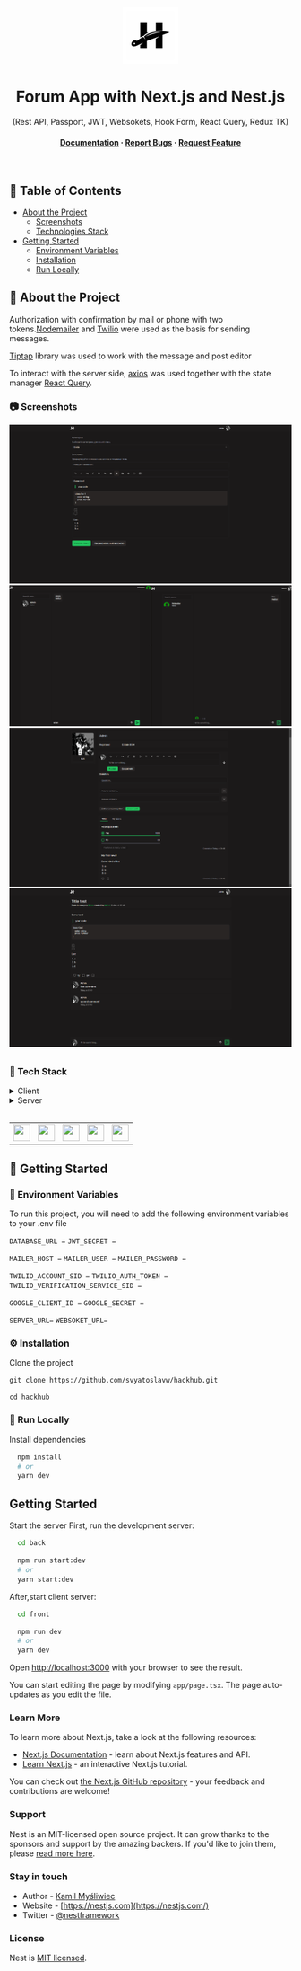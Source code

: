 <div align="center">

  <img src="https://github.com/svyatoslavw/hackhub/blob/main/screens/5.png" alt="logo" width="100" height="100" />
  
  <h1>Forum App with Next.js and Nest.js</h1>
  
  <p>
  (Rest API, Passport, JWT, Websokets, Hook Form, React Query, Redux TK)
  </p>
  
<h4>
    <a href="https://github.com/svyatoslavw/hackhub/blob/master/README.md">Documentation</a>
  <span> · </span>
    <a href="https://github.com/svyatoslavw/hackhub/issues">Report Bugs</a>
  <span> · </span>
    <a href="https://github.com/svyatoslavw/hackhub/issues">Request Feature</a>
  </h4>
</div>

<br />

<!-- Table of Contents -->

## :notebook_with_decorative_cover: Table of Contents

- [About the Project](#star2-about-the-project)
  - [Screenshots](#camera-screenshots)
  - [Technologies Stack](#space_invader-tech-stack)
- [Getting Started](#toolbox-getting-started)
  - [Environment Variables](#key-environment-variables)
  - [Installation](#gear-installation)
  - [Run Locally](#running-run-locally)

<!-- About the Project -->

## :star2: About the Project

Authorization with confirmation by mail or phone with two tokens.<a href="https://nodemailer.com/smtp/">Nodemailer</a> and <a href="https://www.twilio.com/docs/voice/sdks/javascript/get-started/">Twilio</a> were used as the basis for sending messages.

<a href="https://tiptap.dev/docs/editor/getting-started/overview">Tiptap</a> library was used to work with the message and post editor

To interact with the server side, <a href="https://axios-http.com/ru/docs/intro">axios</a> was used together with the state manager <a href="https://tanstack.com/query/latest">React Query</a>.

<!-- Screenshots -->

### :camera: Screenshots

<div align="center">
  <a href="#"><img src="https://github.com/svyatoslavw/hackhub/blob/main/screens/1.png" alt="1" /></a><br>
  <a href="#"><img src="https://github.com/svyatoslavw/hackhub/blob/main/screens/2.png" alt="2" /></a><br>
  <a href="#"><img src="https://github.com/svyatoslavw/hackhub/blob/main/screens/3.png" alt="3" /></a><br>
  <a href="#"><img src="https://github.com/svyatoslavw/hackhub/blob/main/screens/4.png" alt="4" /></a><br>
</div>

##

### :space_invader: Tech Stack

<details>
  <summary>Client</summary>
  <ul>
    <li><a href="https://nextjs.org/">Next.js</a></li>
    <li><a href="https://axios-http.com/ru/docs/intro">Axios</a></li>
    <li><a href="https://tanstack.com/query/latest/docs/framework/react/overview">Tanstack Query</a></li>
    <li><a href="https://ui.shadcn.com/docs">Shadcn UI</a></li>
    <li><a href="https://tailwindcss.com/">TailwindCSS</a></li>
    <li><a href="https://zod.dev/">Zod</a></li>
  </ul>
</details>

<details>
<summary>Server</summary>
  <ul>
    <li><a href="https://docs.nestjs.com/">Nest.js</a></li>
    <li><a href="https://www.postgresql.org/docs/">PostgreSQL</a></li>
    <li><a href="https://www.prisma.io/docs/getting-started">Prisma</a></li>
    <li><a href="https://jwt.io/introduction/">JWT</a></li>
    <li><a href="https://www.passportjs.org/">Passport.js</a></li>
    <li><a href="https://nodemailer.com/smtp/">Nodemailer</a></li>
    <li><a href="https://www.twilio.com/docs/voice/sdks/javascript/get-started">Twilio</a></li>
    <li><a href="https://zod.dev/">Zod</a></li>
  </ul>
</details>
<br />

<table>
    <tr>
        <td>
<a href="#"><img src="https://cdn.jsdelivr.net/gh/devicons/devicon/icons/nextjs/nextjs-original.svg" alt="" width="30" height="30" /></a>
        </td>
                        <td>
<a href="#"><img src="https://cdn.jsdelivr.net/gh/devicons/devicon@latest/icons/nestjs/nestjs-original.svg" alt="" width="30" height="30" /></a>
        </td>
                        <td>
<a href="#"><img src="https://cdn.jsdelivr.net/gh/devicons/devicon/icons/javascript/javascript-original.svg" alt="" width="30" height="30" /></a>
        </td>
                                <td>
<a href="#"><img src="https://cdn.jsdelivr.net/gh/devicons/devicon/icons/typescript/typescript-original.svg" alt="" width="30" height="30" /></a>
        </td>
                                <td>
<a href="#"><img src="https://cdn.jsdelivr.net/gh/devicons/devicon@latest/icons/nodejs/nodejs-original.svg" alt="" width="30" height="30" /></a>
        </td>
    </tr>
</table>

## :toolbox: Getting Started

<!-- Env Variables -->

### :key: Environment Variables

To run this project, you will need to add the following environment variables to your .env file

`DATABASE_URL =`
`JWT_SECRET =`

`MAILER_HOST =`
`MAILER_USER =`
`MAILER_PASSWORD =`

`TWILIO_ACCOUNT_SID =`
`TWILIO_AUTH_TOKEN =`
`TWILIO_VERIFICATION_SERVICE_SID =`

`GOOGLE_CLIENT_ID =`
`GOOGLE_SECRET =`

`SERVER_URL=`
`WEBSOKET_URL=`

### :gear: Installation

Clone the project

```
git clone https://github.com/svyatoslavw/hackhub.git
```

```
cd hackhub
```

<!-- Run Locally -->

### :running: Run Locally

Install dependencies

```bash
  npm install
  # or
  yarn dev
```

## Getting Started

Start the server
First, run the development server:

```bash
  cd back
```

```bash
  npm run start:dev
  # or
  yarn start:dev
```

After,start client server:

```bash
  cd front
```

```bash
  npm run dev
  # or
  yarn dev
```

Open [http://localhost:3000](http://localhost:3000) with your browser to see the result.

You can start editing the page by modifying `app/page.tsx`. The page auto-updates as you edit the file.

### Learn More

To learn more about Next.js, take a look at the following resources:

- [Next.js Documentation](https://nextjs.org/docs) - learn about Next.js features and API.
- [Learn Next.js](https://nextjs.org/learn) - an interactive Next.js tutorial.

You can check out [the Next.js GitHub repository](https://github.com/vercel/next.js/) - your feedback and contributions are welcome!

### Support

Nest is an MIT-licensed open source project. It can grow thanks to the sponsors and support by the amazing backers. If you'd like to join them, please [read more here](https://docs.nestjs.com/support).

### Stay in touch

- Author - [Kamil Myśliwiec](https://kamilmysliwiec.com)
- Website - [https://nestjs.com](https://nestjs.com/)
- Twitter - [@nestframework](https://twitter.com/nestframework)

### License

Nest is [MIT licensed](LICENSE).
